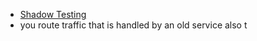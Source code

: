 - [Shadow Testing](https://microsoft.github.io/code-with-engineering-playbook/automated-testing/shadow-testing/)
- you route traffic that is handled by an old service also t